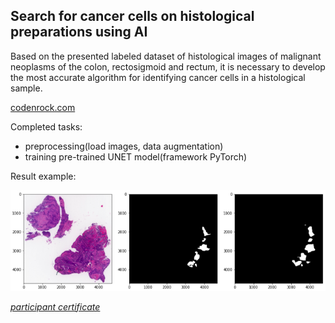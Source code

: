 ## Search for cancer cells on histological preparations using AI

Based on the presented labeled dataset of histological images of malignant neoplasms of the colon, rectosigmoid and rectum, it is necessary to develop the most accurate algorithm for identifying cancer cells in a histological sample.

[codenrock.com](https://codenrock.com/contests/hackhealth#/tasks)

Сompleted tasks:
* preprocessing(load images, data augmentation)
* training pre-trained UNET model(framework PyTorch)

Result example:

![](result.png)

[*participant certificate*](Saltykova-1.png)

